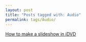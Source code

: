 ```yaml
---
layout: post
title: "Posts tagged with: Audio"
permalink: tags/Audio/
---
```

[How to make a slideshow in iDVD](/2011/08/how-to-make-slideshow-in-idvd)
